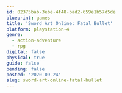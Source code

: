 ```yaml
---
id: 02375bab-3ebe-4f48-bad2-659e1b57d5de
blueprint: games
title: 'Sword Art Online: Fatal Bullet'
platform: playstation-4
genre:
  - action-adventure
  - rpg
digital: false
physical: true
guide: false
pending: false
posted: '2020-09-24'
slug: sword-art-online-fatal-bullet
---
```

